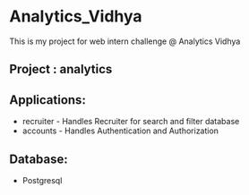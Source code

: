 # Analytics_Vidhya
This is my project for web intern challenge @ Analytics Vidhya

## Project : analytics

## Applications: 
* recruiter - Handles Recruiter for search and filter database 
* accounts - Handles Authentication and Authorization

## Database:
* Postgresql
